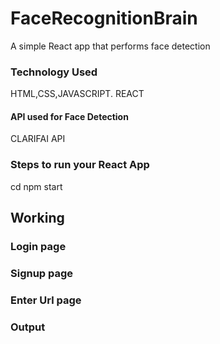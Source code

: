 # FaceRecognitionBrain
A simple React app that performs face detection

### Technology Used
HTML,CSS,JAVASCRIPT.
REACT

#### API used for Face Detection
CLARIFAI API

### Steps to run your React App
cd <Your app folder name>
npm start
 
## Working

### Login page



### Signup page



### Enter Url page



### Output

